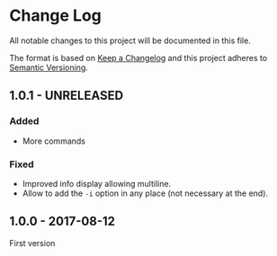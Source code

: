 # Change Log
All notable changes to this project will be documented in this file.

The format is based on [Keep a Changelog](http://keepachangelog.com/) 
and this project adheres to [Semantic Versioning](http://semver.org/).

## 1.0.1 - UNRELEASED

### Added

* More commands

### Fixed

* Improved info display allowing multiline.
* Allow to add the `-i` option in any place (not necessary at the end).

## 1.0.0 - 2017-08-12

First version
